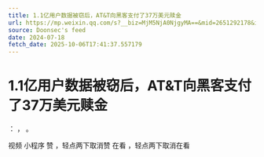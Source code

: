 ```yaml
---
title: 1.1亿用户数据被窃后，AT&T向黑客支付了37万美元赎金
url: https://mp.weixin.qq.com/s?__biz=MjM5NjA0NjgyMA==&mid=2651292178&idx=3&sn=23937e227532986df2984464621c83ea
source: Doonsec's feed
date: 2024-07-18
fetch_date: 2025-10-06T17:41:37.557179
---
```


# 1.1亿用户数据被窃后，AT&T向黑客支付了37万美元赎金

：
，
。

视频
小程序
赞
，轻点两下取消赞
在看
，轻点两下取消在看
